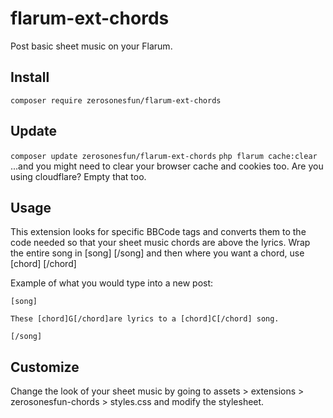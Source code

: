 # flarum-ext-chords

Post basic sheet music on your Flarum.

## Install

`composer require zerosonesfun/flarum-ext-chords`

## Update

`composer update zerosonesfun/flarum-ext-chords`
`php flarum cache:clear`
...and you might need to clear your browser cache and cookies too. Are you using cloudflare? Empty that too.

## Usage

This extension looks for specific BBCode tags and converts them to the code needed so that your sheet music chords are above the lyrics. Wrap the entire song in [song] [/song] and then where you want a chord, use [chord] [/chord]

Example of what you would type into a new post:
~~~
[song]

These [chord]G[/chord]are lyrics to a [chord]C[/chord] song.

[/song]
~~~

## Customize

Change the look of your sheet music by going to assets > extensions > zerosonesfun-chords > styles.css and modify the stylesheet.
